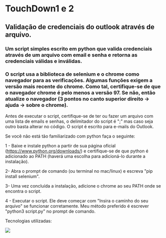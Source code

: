 # TouchDown1 e 2

## Validação de credenciais do outlook através de arquivo.

### Um script simples escrito em python que valida credenciais através de um arquivo com email e senha e retorna as credenciais válidas e inválidas. 

### O script usa a biblioteca de selenium e o chrome como navegador para as verificações. Algumas funções exigem a versão mais recente do chrome. Como tal, certifique-se de que o navegador chrome é pelo menos a versão 97. Se não, então atualize o navegador (3 pontos no canto superior direito -> ajuda -> sobre o chrome).

Antes de executar o script, certifique-se de ter ou fazer um arquivo com uma lista de emails e senhas, o delimitador do script é ";" mas caso seja outro basta alterar no código. O script é escrito para e-mails do Outlook.

Se você não está tão familiarizado com python faça o seguinte:

1 - Baixe e instale python a partir de sua página oficial (https://www.python.org/downloads/) e certifique-se de que python é adicionado ao PATH (haverá uma escolha para adicioná-lo durante a instalação).

2- Abra o prompt de comando (ou terminal no mac/linux) e escreva "pip install selenium".

3- Uma vez concluída a instalação, adicione o chrome ao seu PATH onde se encontra o script.

4 - Executar o script. Ele deve começar com "Insira o caminho do seu arquivo" se funcionar corretamente. Meu método preferido é escrever "python3 script.py" no prompt de comando.

Tecnologias utilizadas:

<img src= "https://img.shields.io/badge/Python-FFD43B?style=for-the-badge&logo=python&logoColor=blue"/>

